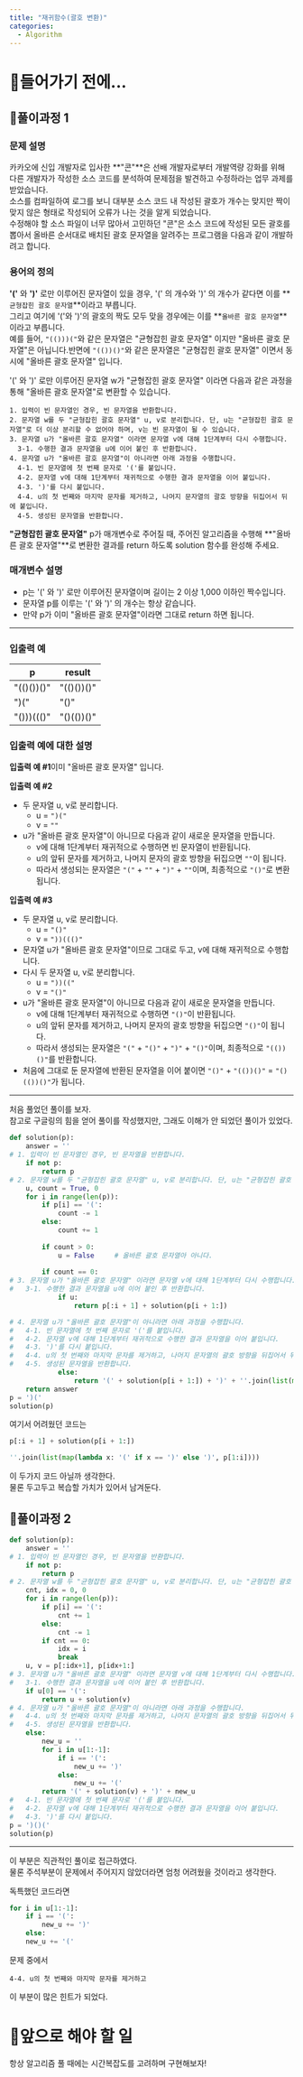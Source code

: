 ```yaml
---
title: "재귀함수(괄호 변환)"
categories:
  - Algorithm
---
```


# 👀들어가기 전에...


## 🍵풀이과정 1

### **문제 설명**

카카오에 신입 개발자로 입사한 **"콘"**은 선배 개발자로부터 개발역량 강화를 위해 다른 개발자가 작성한 소스 코드를 분석하여 문제점을 발견하고 수정하라는 업무 과제를 받았습니다. \
소스를 컴파일하여 로그를 보니 대부분 소스 코드 내 작성된 괄호가 개수는 맞지만 짝이 맞지 않은 형태로 작성되어 오류가 나는 것을 알게 되었습니다.\
수정해야 할 소스 파일이 너무 많아서 고민하던 "콘"은 소스 코드에 작성된 모든 괄호를 뽑아서 올바른 순서대로 배치된 괄호 문자열을 알려주는 프로그램을 다음과 같이 개발하려고 합니다.

### **용어의 정의**

**'('** 와 **')'** 로만 이루어진 문자열이 있을 경우, '(' 의 개수와 ')' 의 개수가 같다면 이를 **`균형잡힌 괄호 문자열`**이라고 부릅니다.\
그리고 여기에 '('와 ')'의 괄호의 짝도 모두 맞을 경우에는 이를 **`올바른 괄호 문자열`**이라고 부릅니다.\
예를 들어, `"(()))("`와 같은 문자열은 "균형잡힌 괄호 문자열" 이지만 "올바른 괄호 문자열"은 아닙니다.반면에 `"(())()"`와 같은 문자열은 "균형잡힌 괄호 문자열" 이면서 동시에 "올바른 괄호 문자열" 입니다.

'(' 와 ')' 로만 이루어진 문자열 w가 "균형잡힌 괄호 문자열" 이라면 다음과 같은 과정을 통해 "올바른 괄호 문자열"로 변환할 수 있습니다.

```
1. 입력이 빈 문자열인 경우, 빈 문자열을 반환합니다. 
2. 문자열 w를 두 "균형잡힌 괄호 문자열" u, v로 분리합니다. 단, u는 "균형잡힌 괄호 문자열"로 더 이상 분리할 수 없어야 하며, v는 빈 문자열이 될 수 있습니다. 
3. 문자열 u가 "올바른 괄호 문자열" 이라면 문자열 v에 대해 1단계부터 다시 수행합니다. 
  3-1. 수행한 결과 문자열을 u에 이어 붙인 후 반환합니다. 
4. 문자열 u가 "올바른 괄호 문자열"이 아니라면 아래 과정을 수행합니다. 
  4-1. 빈 문자열에 첫 번째 문자로 '('를 붙입니다. 
  4-2. 문자열 v에 대해 1단계부터 재귀적으로 수행한 결과 문자열을 이어 붙입니다. 
  4-3. ')'를 다시 붙입니다. 
  4-4. u의 첫 번째와 마지막 문자를 제거하고, 나머지 문자열의 괄호 방향을 뒤집어서 뒤에 붙입니다. 
  4-5. 생성된 문자열을 반환합니다.
```

**"균형잡힌 괄호 문자열"** p가 매개변수로 주어질 때, 주어진 알고리즘을 수행해 **"올바른 괄호 문자열"**로 변환한 결과를 return 하도록 solution 함수를 완성해 주세요.

### **매개변수 설명**

- p는 '(' 와 ')' 로만 이루어진 문자열이며 길이는 2 이상 1,000 이하인 짝수입니다.
- 문자열 p를 이루는 '(' 와 ')' 의 개수는 항상 같습니다.
- 만약 p가 이미 "올바른 괄호 문자열"이라면 그대로 return 하면 됩니다.

---

### **입출력 예**

| p | result |
| --- | --- |
| "(()())()" | "(()())()" |
| ")(" | "()" |
| "()))((()" | "()(())()" |

### **입출력 예에 대한 설명**

**입출력 예 #1**이미 "올바른 괄호 문자열" 입니다.

**입출력 예 #2**

- 두 문자열 u, v로 분리합니다.
    - u = `")("`
    - v = `""`
- u가 "올바른 괄호 문자열"이 아니므로 다음과 같이 새로운 문자열을 만듭니다.
    - v에 대해 1단계부터 재귀적으로 수행하면 빈 문자열이 반환됩니다.
    - u의 앞뒤 문자를 제거하고, 나머지 문자의 괄호 방향을 뒤집으면 `""`이 됩니다.
    - 따라서 생성되는 문자열은 `"("` + `""` + `")"` + `""`이며, 최종적으로 `"()"`로 변환됩니다.

**입출력 예 #3**

- 두 문자열 u, v로 분리합니다.
    - u = `"()"`
    - v = `"))((()"`
- 문자열 u가 "올바른 괄호 문자열"이므로 그대로 두고, v에 대해 재귀적으로 수행합니다.
- 다시 두 문자열 u, v로 분리합니다.
    - u = `"))(("`
    - v = `"()"`
- u가 "올바른 괄호 문자열"이 아니므로 다음과 같이 새로운 문자열을 만듭니다.
    - v에 대해 1단계부터 재귀적으로 수행하면 `"()"`이 반환됩니다.
    - u의 앞뒤 문자를 제거하고, 나머지 문자의 괄호 방향을 뒤집으면 `"()"`이 됩니다.
    - 따라서 생성되는 문자열은 `"("` + `"()"` + `")"` + `"()"`이며, 최종적으로 `"(())()"`를 반환합니다.
- 처음에 그대로 둔 문자열에 반환된 문자열을 이어 붙이면 `"()"` + `"(())()"` = `"()(())()"`가 됩니다.

---
처음 풀었던 풀이를 보자. \
참고로 구글링의 힘을 얻어 풀이를 작성했지만, 그래도 이해가 안 되었던 풀이가 있었다.

```python
def solution(p):
    answer = ''
# 1. 입력이 빈 문자열인 경우, 빈 문자열을 반환합니다.
    if not p:
        return p
# 2. 문자열 w를 두 "균형잡힌 괄호 문자열" u, v로 분리합니다. 단, u는 "균형잡힌 괄호 문자열"로 더 이상 분리할 수 없어야 하며, v는 빈 문자열이 될 수 있습니다. 
    u, count = True, 0
    for i in range(len(p)):
        if p[i] == '(': 
            count -= 1
        else:
            count += 1
            
        if count > 0:
            u = False     # 올바른 괄호 문자열아 아니다.  
        
        if count == 0:
# 3. 문자열 u가 "올바른 괄호 문자열" 이라면 문자열 v에 대해 1단계부터 다시 수행합니다. 
#   3-1. 수행한 결과 문자열을 u에 이어 붙인 후 반환합니다.
            if u:
                return p[:i + 1] + solution(p[i + 1:])

# 4. 문자열 u가 "올바른 괄호 문자열"이 아니라면 아래 과정을 수행합니다. 
#   4-1. 빈 문자열에 첫 번째 문자로 '('를 붙입니다. 
#   4-2. 문자열 v에 대해 1단계부터 재귀적으로 수행한 결과 문자열을 이어 붙입니다. 
#   4-3. ')'를 다시 붙입니다. 
#   4-4. u의 첫 번째와 마지막 문자를 제거하고, 나머지 문자열의 괄호 방향을 뒤집어서 뒤에 붙입니다. 
#   4-5. 생성된 문자열을 반환합니다.
            else:
                return '(' + solution(p[i + 1:]) + ')' + ''.join(list(map(lambda x: '(' if x == ')' else ')', p[1:i])))
    return answer
p = ')('
solution(p)
```

여기서 어려웠던 코드는
```python
p[:i + 1] + solution(p[i + 1:])

''.join(list(map(lambda x: '(' if x == ')' else ')', p[1:i])))

```

이 두가지 코드 아닐까 생각한다. \
물론 두고두고 복습할 가치가 있어서 남겨둔다.

## 🍑풀이과정 2
```python
def solution(p):
    answer = ''
# 1. 입력이 빈 문자열인 경우, 빈 문자열을 반환합니다.
    if not p:
        return p
# 2. 문자열 w를 두 "균형잡힌 괄호 문자열" u, v로 분리합니다. 단, u는 "균형잡힌 괄호 문자열"로 더 이상 분리할 수 없어야 하며, v는 빈 문자열이 될 수 있습니다. 
    cnt, idx = 0, 0
    for i in range(len(p)):
        if p[i] == '(': 
            cnt += 1
        else:
            cnt -= 1
        if cnt == 0:
            idx = i
            break
    u, v = p[:idx+1], p[idx+1:]
# 3. 문자열 u가 "올바른 괄호 문자열" 이라면 문자열 v에 대해 1단계부터 다시 수행합니다. 
#   3-1. 수행한 결과 문자열을 u에 이어 붙인 후 반환합니다.
    if u[0] == '(':
        return u + solution(v)
# 4. 문자열 u가 "올바른 괄호 문자열"이 아니라면 아래 과정을 수행합니다. 
#   4-4. u의 첫 번째와 마지막 문자를 제거하고, 나머지 문자열의 괄호 방향을 뒤집어서 뒤에 붙입니다. 
#   4-5. 생성된 문자열을 반환합니다.
    else:
        new_u = ''
        for i in u[1:-1]:
            if i == '(':
                new_u += ')'
            else:
                new_u += '('
        return '(' + solution(v) + ')' + new_u
#   4-1. 빈 문자열에 첫 번째 문자로 '('를 붙입니다. 
#   4-2. 문자열 v에 대해 1단계부터 재귀적으로 수행한 결과 문자열을 이어 붙입니다. 
#   4-3. ')'를 다시 붙입니다.
p = ')()('
solution(p)
```
---
이 부분은 직관적인 풀이로 접근하였다. \
물론 주석부분이 문제에서 주어지지 않았더라면 엄청 어려웠을 것이라고 생각한다.

독특했던 코드라면

```python
for i in u[1:-1]:
    if i == '(':
        new_u += ')'
    else:
    new_u += '('
```
문제 중에서
```
4-4. u의 첫 번째와 마지막 문자를 제거하고
```

이 부분이 많은 힌트가 되었다.

# 🚗앞으로 해야 할 일

항상 알고리즘 풀 때에는 시간복잡도를 고려하며 구현해보자!
